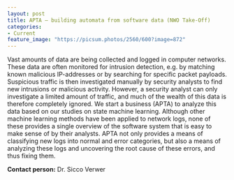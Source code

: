 ```yaml
---
layout: post
title: APTA – building automata from software data (NWO Take-Off)
categories:
- Current
feature_image: "https://picsum.photos/2560/600?image=872"
---
```



Vast amounts of data are being collected and logged in computer networks. These data are often monitored for intrusion detection, e.g. by matching known malicious IP-addresses or by searching for specific packet payloads. Suspicious traffic is then investigated manually by security analysts to find new intrusions or malicious activity. However, a security analyst can only investigate a limited amount of traffic, and much of the wealth of this data is therefore completely ignored. We start a business (APTA) to analyze this data based on our studies on state machine learning. Although other machine learning methods have been applied to network logs, none of these provides a single overview of the software system that is easy to make sense of by their analysts. APTA not only provides a means of classifying new logs into normal and error categories, but also a means of analyzing these logs and uncovering the root cause of these errors, and thus fixing them.

**Contact person:** Dr. Sicco Verwer
